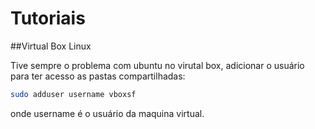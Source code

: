 # Tutoriais

##Virtual Box Linux

Tive sempre o problema com ubuntu no virutal box, adicionar o usuário para ter acesso as pastas compartilhadas:

```bash
sudo adduser username vboxsf
```

onde username é o usuário da maquina virtual.
